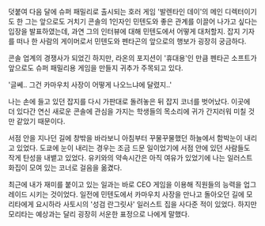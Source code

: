 덧붙여 다음 달에 슈퍼 패밀리로 출시되는 호러 게임 '발렌타인 데이'의 메인 디렉터이기도 한 그는 앞으로도 거치기 콘솔의 1인자인 민텐도와 좋은 관계를 이끌어 나가고 싶다는 입장을 발표하였는데, 과연 그의 인터뷰에 대해 민텐도에서 어떻게 대처할지. 잡지 기자를 떠나 한 사람의 게이머로서 민텐도와 펜타곤의 앞으로의 행보가 굉장히 궁금하다.

콘솔 업계의 경쟁사가 되었긴 하지만, 라온의 포지션이 '휴대용'인 만큼 펜타곤 소프트가 앞으로도 슈퍼 패밀리용 게임을 만들지 귀추가 주목되고 있다.

'글쎄.. 그건 카마우치 사장이 어떻게 나오느냐에 달렸지..' 

나는 손에 들고 있던 잡지를 다시 가판대로 돌려놓은 뒤 잡지 코너를 벗어났다.
이곳에 더 있다간 연신 새로운 콘솔에 관심을 가지는 학생들의 목소리에 귀가 간지러워 미칠 것만 같았기 때문이다.

서점 안을 지나던 길에 창밖을 바라보니 아침부터 꾸물꾸물했던 하늘에서 함박눈이 내리고 있었다.
도쿄에 눈이 내리는 경우는 조금 드문 일이었기에 서점 안에 있던 사람들도 작게 탄성을 내뱉고 있었다.
유키와의 약속시간은 아직 여유가 있었기에 나는 일러스트 화집이 모여 있는 코너로 걸음을 옮겼다.

최근에 내가 재미를 붙이고 있는 일과는 바로 CEO 게임을 이용해 직원들의 능력을 업그레이드 시키는 것이었다.
일전에 민텐도에서 카마우치 사장을 만나고 돌아오던 길에 모리타에게 요시하라 사토시의 '성검 란그릿사' 일러스트 집을 사다준 적이 있었다.
하지만 모리타는 예상과는 달리 굉장히 서운한 표정으로 나에게 말했다.